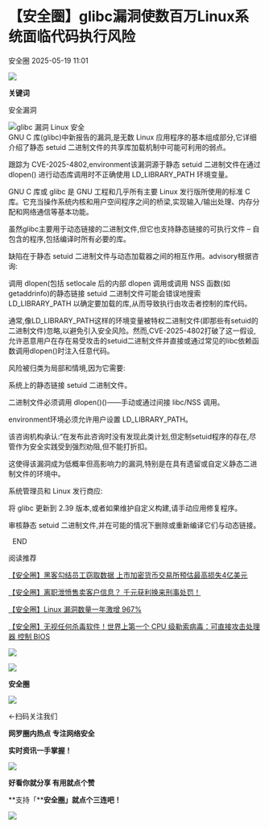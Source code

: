 #  【安全圈】glibc漏洞使数百万Linux系统面临代码执行风险   
 安全圈   2025-05-19 11:01  
  
![](https://mmbiz.qpic.cn/sz_mmbiz_png/aBHpjnrGylgOvEXHviaXu1fO2nLov9bZ055v7s8F6w1DD1I0bx2h3zaOx0Mibd5CngBwwj2nTeEbupw7xpBsx27Q/640?wx_fmt=other&from=appmsg&tp=webp&wxfrom=5&wx_lazy=1&wx_co=1 "")  
  
  
**关键词**  
  
  
  
安全漏洞  
  
  
![glibc 漏洞 Linux 安全](https://mmbiz.qpic.cn/sz_mmbiz_png/aBHpjnrGylgjTHg6iauauslabZ9dIknC28UZqpJHgJfOh1BI0jWgy6dibwMEjt3LKLZdEic9lFJK2NgdHiafFibYZGQ/640?wx_fmt=png&from=appmsg "")  
GNU C 库(glibc)中新报告的漏洞,是无数 Linux 应用程序的基本组成部分,它详细介绍了静态 setuid 二进制文件的共享库加载机制中可能可利用的弱点。  
  
跟踪为 CVE-2025-4802,environment该漏洞源于静态 setuid 二进制文件在通过 dlopen() 进行动态库调用时不正确使用 LD_LIBRARY_PATH 环境变量。  
  
GNU C 库或 glibc 是 GNU 工程和几乎所有主要 Linux 发行版所使用的标准 C 库。它充当操作系统内核和用户空间程序之间的桥梁,实现输入/输出处理、内存分配和网络通信等基本功能。  
  
虽然glibc主要用于动态链接的二进制文件,但它也支持静态链接的可执行文件 – 自包含的程序,包括编译时所有必要的库。  
  
缺陷在于静态 setuid 二进制文件与动态加载器之间的相互作用。advisory根据咨询:  
  
调用 dlopen(包括 setlocale 后的内部 dlopen 调用或调用 NSS 函数(如 getaddrinfo)的静态链接 setuid 二进制文件可能会错误地搜索 LD_LIBRARY_PATH 以确定要加载的库,从而导致执行由攻击者控制的库代码。  
  
通常,像LD_LIBRARY_PATH这样的环境变量被特权二进制文件(即那些有setuid的二进制文件)忽略,以避免引入安全风险。然而,CVE-2025-4802打破了这一假设,允许恶意用户在存在易受攻击的setuid二进制文件并直接或通过常见的libc依赖函数调用dlopen()时注入任意代码。  
  
风险被归类为局部和情境,因为它需要:  
  
系统上的静态链接 setuid 二进制文件。  
  
二进制文件必须调用 dlopen()()——手动或通过间接 libc/NSS 调用。  
  
environment环境必须允许用户设置 LD_LIBRARY_PATH。  
  
该咨询机构承认:“在发布此咨询时没有发现此类计划,但定制setuid程序的存在,尽管作为安全实践受到强烈劝阻,但不能打折扣。  
  
这使得该漏洞成为低概率但高影响力的漏洞,特别是在具有遗留或自定义静态二进制文件的环境中。  
  
系统管理员和 Linux 发行商应:  
  
将 glibc 更新到 2.39 版本,或者如果维护自定义构建,请手动应用修复程序。  
  
审核静态 setuid 二进制文件,并在可能的情况下删除或重新编译它们与动态链接。  
  
  
  END    
  
  
阅读推荐  
  
  
[【安全圈】黑客勾结员工窃取数据 上市加密货币交易所预估最高损失4亿美元](https://mp.weixin.qq.com/s?__biz=MzIzMzE4NDU1OQ==&mid=2652069693&idx=1&sn=d05dc42906f24561a17d256d72f9250d&scene=21#wechat_redirect)  
  
  
  
[【安全圈】离职泄愤售卖客户信息？ 千元获利换来刑事处罚！](https://mp.weixin.qq.com/s?__biz=MzIzMzE4NDU1OQ==&mid=2652069693&idx=2&sn=45c3952db6058ba101c18f3d5d2dcafe&scene=21#wechat_redirect)  
  
  
  
[【安全圈】Linux 漏洞数量一年激增 967%](https://mp.weixin.qq.com/s?__biz=MzIzMzE4NDU1OQ==&mid=2652069693&idx=3&sn=79db367c018e907ae1f542e9117a3227&scene=21#wechat_redirect)  
  
  
  
[【安全圈】无视任何杀毒软件！世界上第一个 CPU 级勒索病毒：可直接攻击处理器 控制 BIOS](https://mp.weixin.qq.com/s?__biz=MzIzMzE4NDU1OQ==&mid=2652069677&idx=1&sn=ef828b3cc2aae263db66d78f23a37ea8&scene=21#wechat_redirect)  
  
  
  
  
![](https://mmbiz.qpic.cn/mmbiz_gif/aBHpjnrGylgeVsVlL5y1RPJfUdozNyCEft6M27yliapIdNjlcdMaZ4UR4XxnQprGlCg8NH2Hz5Oib5aPIOiaqUicDQ/640?wx_fmt=gif "")  
  
  
  
![](https://mmbiz.qpic.cn/mmbiz_png/aBHpjnrGylgeVsVlL5y1RPJfUdozNyCEDQIyPYpjfp0XDaaKjeaU6YdFae1iagIvFmFb4djeiahnUy2jBnxkMbaw/640?wx_fmt=png "")  
  
**安全圈**  
  
![](https://mmbiz.qpic.cn/mmbiz_gif/aBHpjnrGylgeVsVlL5y1RPJfUdozNyCEft6M27yliapIdNjlcdMaZ4UR4XxnQprGlCg8NH2Hz5Oib5aPIOiaqUicDQ/640?wx_fmt=gif "")  
  
  
←扫码关注我们  
  
**网罗圈内热点 专注网络安全**  
  
**实时资讯一手掌握！**  
  
  
![](https://mmbiz.qpic.cn/mmbiz_gif/aBHpjnrGylgeVsVlL5y1RPJfUdozNyCE3vpzhuku5s1qibibQjHnY68iciaIGB4zYw1Zbl05GQ3H4hadeLdBpQ9wEA/640?wx_fmt=gif "")  
  
**好看你就分享 有用就点个赞**  
  
**支持「****安全圈」就点个三连吧！**  
  
![](https://mmbiz.qpic.cn/mmbiz_gif/aBHpjnrGylgeVsVlL5y1RPJfUdozNyCE3vpzhuku5s1qibibQjHnY68iciaIGB4zYw1Zbl05GQ3H4hadeLdBpQ9wEA/640?wx_fmt=gif "")  
  
  
